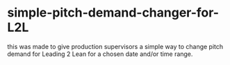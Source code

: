# simple-pitch-demand-changer-for-L2L
this was made to give production supervisors a simple way to change pitch demand for Leading 2 Lean for a chosen date and/or time range.
